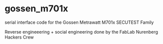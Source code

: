 gossen_m701x
============

serial interface code for the Gossen Metrawatt M701x SECUTEST Family

Reverse engineeering + social engineering done by the FabLab Nurenberg Hackers Crew
